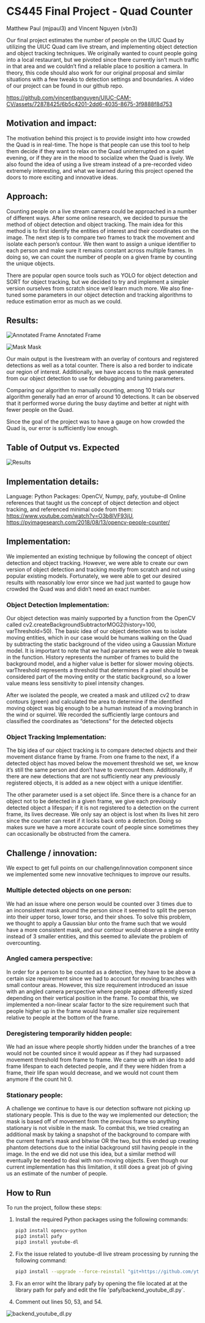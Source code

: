 # CS445 Final Project - Quad Counter 
Matthew Paul (mjpaul3) and Vincent Nguyen (vbn3)

Our final project estimates the number of people on the UIUC Quad by utilizing the UIUC Quad cam live stream, and implementing object detection and object tracking techniques. We originally wanted to count people going into a local restaurant, but we pivoted since there currently isn’t much traffic in that area and we couldn’t find a reliable place to position a camera. In theory, this code should also work for our original proposal and similar situations with a few tweaks to detection settings and boundaries. A video of our project can be found in our github repo.

https://github.com/vincentbanguyen/UIUC-CAM-CV/assets/72878425/6b5c4201-2dd6-4035-8675-3f9888f8d753

## Motivation and impact: 
The motivation behind this project is to provide insight into how crowded the Quad is in real-time. The hope is that people can use this tool to help them decide if they want to relax on the Quad uninterrupted on a quiet evening, or if they are in the mood to socialize when the Quad is lively. We also found the idea of using a live stream instead of a pre-recorded video extremely interesting, and what we learned during this project opened the doors to more exciting and innovative ideas.

## Approach: 
Counting people on a live stream camera could be approached in a number of different ways. After some online research, we decided to pursue the method of object detection and object tracking. The main idea for this method is to first identify the entities of interest and their coordinates on the image. The next step is to compare two frames to track the movement and isolate each person’s contour. We then want to assign a unique identifier to each person and make sure it remains constant across multiple frames. In doing so, we can count the number of people on a given frame by counting the unique objects.
 
There are popular open source tools such as YOLO for object detection and SORT for object tracking, but we decided to try and implement a simpler version ourselves from scratch since we’d learn much more. We also fine-tuned some parameters in our object detection and tracking algorithms to reduce estimation error as much as we could.

## Results:

![Annotated Frame](Assets/AnnotatedFrame.png)
Annotated Frame

![Mask](Assets/Mask.png)
Mask

Our main output is the livestream with an overlay of contours and registered detections as well as a total counter. There is also a red border to indicate our region of interest. Additionally, we have access to the mask generated from our object detection to use for debugging and tuning parameters.

Comparing our algorithm to manually counting, among 10 trials our algorithm generally had an error of around 10 detections. It can be observed that it performed worse during the busy daytime and better at night with fewer people on the Quad.

Since the goal of the project was to have a gauge on how crowded the Quad is, our error is sufficiently low enough.

## Table of Output vs. Expected
![Results](Assets/Results.png)

## Implementation details:
Language: Python
Packages: OpenCV, Numpy, pafy, youtube-dl
Online references that taught us the concept of object detection and object tracking, and referenced minimal code from them:
https://www.youtube.com/watch?v=O3b8lVF93jU,
https://pyimagesearch.com/2018/08/13/opencv-people-counter/

## Implementation: 
We implemented an existing technique by following the concept of object detection and object tracking. However, we were able to create our own version of object detection and tracking mostly from scratch and not using popular existing models. Fortunately, we were able to get our desired results with reasonably low error since we had just wanted to gauge how crowded the Quad was and didn’t need an exact number.

### Object Detection Implementation:
Our object detection was mainly supported by a function from the OpenCV called cv2.createBackgroundSubtractorMOG2(history=100, varThreshold=50). The basic idea of our object detection was to isolate moving entities, which in our case would be humans walking on the Quad by subtracting the static background of the video using a Gaussian Mixture model. It is important to note that we had parameters we were able to tweak in the function. History represents the number of frames to build the background model, and a higher value is better for slower moving objects. varThreshold represents a threshold that determines if a pixel should be considered part of the moving entity or the static background, so a lower value means less sensitivity to pixel intensity changes. 

After we isolated the people, we created a mask and utilized cv2 to draw contours (green) and calculated the area to determine if the identified moving object was big enough to be a human instead of a moving branch in the wind or squirrel. We recorded the sufficiently large contours and classified the coordinates as “detections” for the detected objects

### Object Tracking Implementation:
The big idea of our object tracking is to compare detected objects and their movement distance frame by frame. From one frame to the next, if a detected object has moved below the movement threshold we set, we know it’s still the same person and don’t have to overcount them. Additionally, if there are new detections that are not sufficiently near any previously registered objects, it is added as a new object with a unique identifier. 

The other parameter used is a set object life. Since there is a chance for an object not to be detected in a given frame, we give each previously detected object a lifespan; if it is not registered to a detection on the current frame, its lives decrease. We only say an object is lost when its lives hit zero since the counter can reset if it locks back onto a detection. Doing so makes sure we have a more accurate count of people since sometimes they can occasionally be obstructed from the camera.

## Challenge / innovation:
We expect to get full points on our challenge/innovation component since we implemented some new innovative techniques to improve our results. 

### Multiple detected objects on one person:
We had an issue where one person would be counted over 3 times due to an inconsistent mask around the person since it seemed to split the person into their upper torso, lower torso, and their shoes. To solve this problem, we thought to apply a Gaussian blur onto the frame such that we would have a more consistent mask, and our contour would observe a single entity instead of 3 smaller entities, and this seemed to alleviate the problem of overcounting.

### Angled camera perspective:
In order for a person to be counted as a detection, they have to be above a certain size requirement since we had to account for moving branches with small contour areas. However, this size requirement introduced an issue with an angled camera perspective where people appear differently sized depending on their vertical position in the frame. To combat this, we implemented a non-linear scalar factor to the size requirement such that people higher up in the frame would have a smaller size requirement relative to people at the bottom of the frame.

### Deregistering temporarily hidden people:
We had an issue where people shortly hidden under the branches of a tree would not be counted since it would appear as if they had surpassed movement threshold from frame to frame. We came up with an idea to add frame lifespan to each detected people, and if they were hidden from a frame, their life span would decrease, and we would not count them anymore if the count hit 0. 

### Stationary people:
A challenge we continue to have is our detection software not picking up stationary people. This is due to the way we implemented our detection; the mask is based off of movement from the previous frame so anything stationary is not visible in the mask. To combat this, we tried creating an additional mask by taking a snapshot of the background to compare with the current frame’s mask and bitwise OR the two, but this ended up creating phantom detections due to the initial background still having people in the image. In the end we did not use this idea, but a similar method will eventually be needed to deal with non-moving  objects. Even though our current implementation has this limitation, it still does a great job of giving us an estimate of the number of people.

## How to Run

To run the project, follow these steps:

1. Install the required Python packages using the following commands:

    ```bash
    pip3 install opencv-python
    pip3 install pafy
    pip3 install youtube-dl
    ```

2. Fix the issue related to youtube-dl live stream processing by running the following command:

    ```bash
    pip3 install --upgrade --force-reinstall "git+https://github.com/ytdl-org/youtube-dl.git"
    ```

3. Fix an error wiht the library pafy by opening  the file located at at the library path for pafy and edit the file 'pafy/backend_youtube_dl.py`.

4. Comment out lines 50, 53, and 54.
   
![backend_youtube_dl.py](Assets/backend_youtube_dl.py.png)
